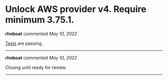 # Unlock AWS provider v4. Require minimum 3.75.1.

**rhoboat** commented *May 10, 2022*

[Tests](https://app.circleci.com/pipelines/github/gruntwork-io/terraform-aws-utilities/126/workflows/3bff6f9f-d1fb-46ef-ad6c-f80d73cda129) are passing.
<br />
***


**rhoboat** commented *May 10, 2022*

Closing until ready for review.
***

